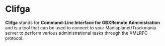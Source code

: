 # Clifga
**Clifga** stands for **Command-Line Interface for GBXRemote Administration** and is a tool that can be used to connect to your Maniaplanet/Trackmania server to perform various administrational tasks through the XMLRPC protocol.
